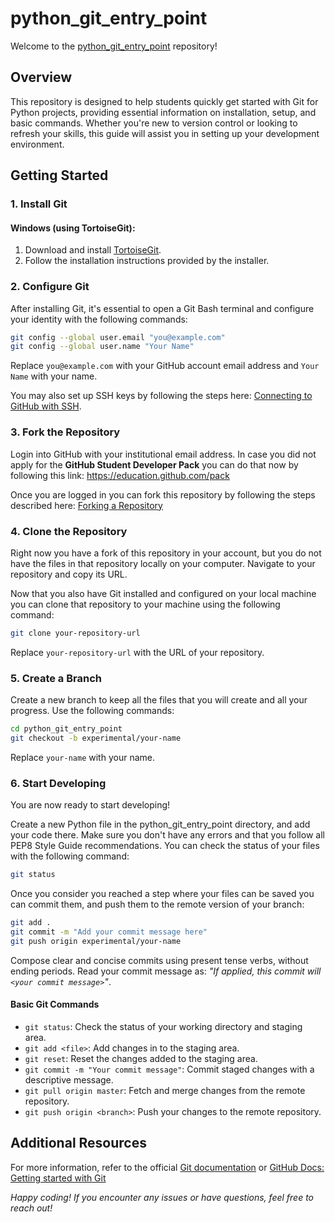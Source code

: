 # python_git_entry_point

Welcome to the [python_git_entry_point](https://github.com/Laurance/python_git_entry_point) repository!

## Overview

This repository is designed to help students quickly get started with Git for Python projects, 
providing essential information on installation, setup, and basic commands. 
Whether you're new to version control or looking to refresh your skills, 
this guide will assist you in setting up your development environment.

## Getting Started

### 1. Install Git

#### Windows (using TortoiseGit):

1. Download and install [TortoiseGit](https://tortoisegit.org/download/).
2. Follow the installation instructions provided by the installer.

### 2. Configure Git

After installing Git, it's essential to open a Git Bash terminal and 
configure your identity with the following commands:

```bash
git config --global user.email "you@example.com"
git config --global user.name "Your Name"
```

Replace `you@example.com` with your GitHub account email address 
and `Your Name` with your name.

You may also set up SSH keys by following the steps here: 
[Connecting to GitHub with SSH](https://docs.github.com/en/authentication/connecting-to-github-with-ssh).

### 3. Fork the Repository

Login into GitHub with your institutional email address.
In case you did not apply for the <b>GitHub Student Developer Pack</b>
you can do that now by following this link: https://education.github.com/pack

Once you are logged in you can fork this repository by following
the steps described here: [Forking a Repository](https://docs.github.com/en/pull-requests/collaborating-with-pull-requests/working-with-forks/fork-a-repo#forking-a-repository)

### 4. Clone the Repository
Right now you have a fork of this repository in your account, 
but you do not have the files in that repository locally on your 
computer. Navigate to your repository and copy its URL.

Now that you also have Git installed and configured on your local machine
you can clone that repository to your machine using the following command:

```bash
git clone your-repository-url
```

Replace `your-repository-url` with the URL of your repository.

### 5. Create a Branch
Create a new branch to keep all the files that you will create
and all your progress. Use the following commands:

```bash
cd python_git_entry_point
git checkout -b experimental/your-name
```

Replace `your-name` with your name.


### 6. Start Developing
You are now ready to start developing!

Create a new Python file in the python_git_entry_point directory,
and add your code there. Make sure you don't have any errors and that
you follow all PEP8 Style Guide recommendations. 
You can check the status of your files with the following command:

```bash
git status
```

Once you consider you reached a step where your files can be saved
you can commit them, and push them to the remote version of your branch:

```bash
git add .
git commit -m "Add your commit message here"
git push origin experimental/your-name
```

Compose clear and concise commits using present tense verbs, without ending periods.
Read your commit message as: <i>"If applied, this commit will `<your commit message>`"</i>.

#### Basic Git Commands
- `git status`: Check the status of your working directory and staging area.
- `git add <file>`: Add changes in <file> to the staging area.
- `git reset`: Reset the changes added to the staging area.
- `git commit -m "Your commit message"`: Commit staged changes with a descriptive message.
- `git pull origin master`: Fetch and merge changes from the remote repository.
- `git push origin <branch>`: Push your changes to the remote repository.


## Additional Resources

For more information, refer to the official [Git documentation](https://git-scm.com/docs/git) or 
[GitHub Docs: Getting started with Git](https://docs.github.com/en/get-started/getting-started-with-git)

<i>Happy coding! If you encounter any issues or have questions, feel free to reach out! </i>